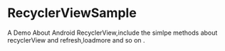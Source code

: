 # RecyclerViewSample
A Demo About Android RecyclerView,include the simlpe methods about recyclerView and refresh,loadmore and so  on .
